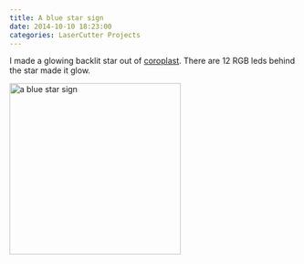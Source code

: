 ```yaml
---
title: A blue star sign
date: 2014-10-10 18:23:00
categories: LaserCutter Projects
---
```

I made a glowing backlit star out of <a href="http://en.wikipedia.org/wiki/Coroplast">coroplast</a>. There are 12 RGB leds behind the star made it glow.

<a href="/public/uploads/2014/10/bluestar_sign.jpg"><img class="alignnone size-medium wp-image-4025" src="/public/uploads/2014/10/bluestar_sign-300x300.jpg" alt="a blue star sign" width="300" height="300" /></a>
